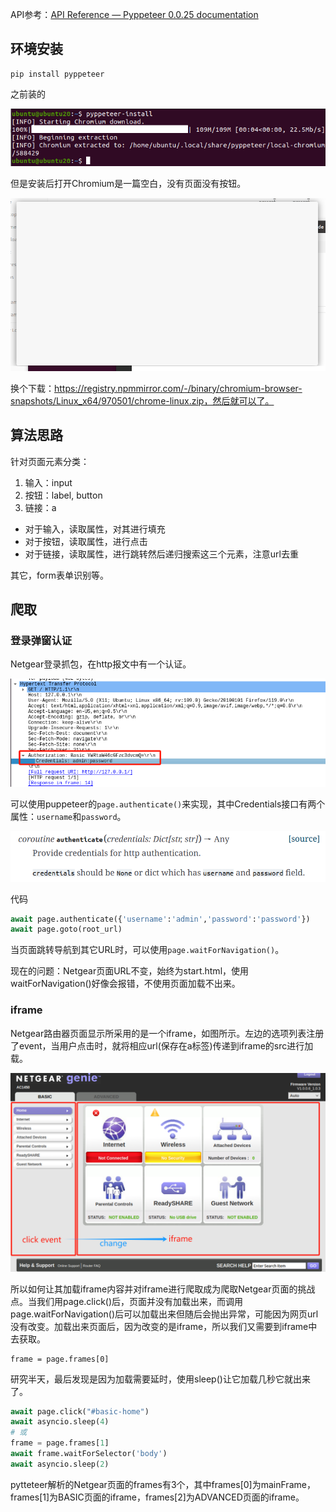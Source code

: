 API参考：[API Reference — Pyppeteer 0.0.25 documentation](https://pyppeteer.github.io/pyppeteer/reference.html)
## 环境安装

```
pip install pyppeteer
```


之前装的

![](images/Pasted%20image%2020231114162830.png)

但是安装后打开Chromium是一篇空白，没有页面没有按钮。

![](images/Pasted%20image%2020231114163206.png)

换个下载：https://registry.npmmirror.com/-/binary/chromium-browser-snapshots/Linux_x64/970501/chrome-linux.zip，然后就可以了。

## 算法思路
针对页面元素分类：
1. 输入：input
2. 按钮：label, button
3. 链接：a

- 对于输入，读取属性，对其进行填充
- 对于按钮，读取属性，进行点击
- 对于链接，读取属性，进行跳转然后递归搜索这三个元素，注意url去重

其它，form表单识别等。


## 爬取
### 登录弹窗认证
Netgear登录抓包，在http报文中有一个认证。

![](images/Pasted%20image%2020231114203200.png)

可以使用puppeteer的`page.authenticate()`来实现，其中Credentials接口有两个属性：`username`和`password`。

![](images/Pasted%20image%2020231115090002.png)

代码
```python
await page.authenticate({'username':'admin','password':'password'})
await page.goto(root_url)
```

当页面跳转导航到其它URL时，可以使用`page.waitForNavigation()`。

现在的问题：Netgear页面URL不变，始终为start.html，使用waitForNavigation()好像会报错，不使用页面加载不出来。

### iframe
Netgear路由器页面显示所采用的是一个iframe，如图所示。左边的选项列表注册了event，当用户点击时，就将相应url(保存在a标签)传递到iframe的src进行加载。

![](images/Pasted%20image%2020231116084940.png)

所以如何让其加载iframe内容并对iframe进行爬取成为爬取Netgear页面的挑战点。当我们用page.click()后，页面并没有加载出来，而调用page.waitForNavigation()后可以加载出来但随后会抛出异常，可能因为网页url没有改变。加载出来页面后，因为改变的是iframe，所以我们又需要到iframe中去获取。

```
frame = page.frames[0]
```

研究半天，最后发现是因为加载需要延时，使用sleep()让它加载几秒它就出来了。
```python
await page.click("#basic-home")
await asyncio.sleep(4)
# 或
frame = page.frames[1]
await frame.waitForSelector('body')
await asyncio.sleep(2)
```

pytteteer解析的Netgear页面的frames有3个，其中frames\[0]为mainFrame，frames\[1]为BASIC页面的iframe，frames\[2]为ADVANCED页面的iframe。

